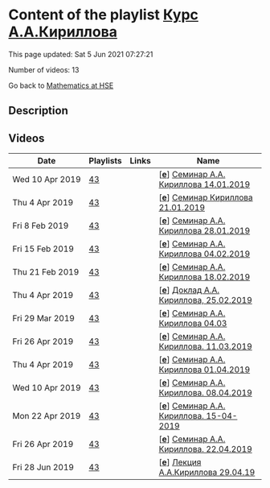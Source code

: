 # Content of the playlist [Курс А.А.Кириллова](https://youtube.com/playlist?list=PLq3E5oubNNoCt4_4Cu_3NOz0Rg0ktfRwU)

This page updated: Sat 5 Jun 2021 07:27:21

Number of videos: 13

Go back to [Mathematics at HSE](./README.md)

## Description



## Videos

|Date|Playlists|Links|Name|
|---|---|---|---|
| Wed&nbsp;10&nbsp;Apr&nbsp;2019 | [43](./playlists/43.md "Курс А.А.Кириллова") |  | [[**e**](https://studio.youtube.com/video/quaf3qBZCqQ/edit)] [Семинар А.А. Кириллова 14.01.2019](https://youtube.com/watch?v=quaf3qBZCqQ&list=PLq3E5oubNNoCt4_4Cu_3NOz0Rg0ktfRwU "") |
| Thu&nbsp;4&nbsp;Apr&nbsp;2019 | [43](./playlists/43.md "Курс А.А.Кириллова") |  | [[**e**](https://studio.youtube.com/video/ZOEfefjk7Lo/edit)] [Семинар Кириллова 21.01.2019](https://youtube.com/watch?v=ZOEfefjk7Lo&list=PLq3E5oubNNoCt4_4Cu_3NOz0Rg0ktfRwU "") |
| Fri&nbsp;8&nbsp;Feb&nbsp;2019 | [43](./playlists/43.md "Курс А.А.Кириллова") |  | [[**e**](https://studio.youtube.com/video/QzuM35o23Jk/edit)] [Семинар А.А. Кириллова 28.01.2019](https://youtube.com/watch?v=QzuM35o23Jk&list=PLq3E5oubNNoCt4_4Cu_3NOz0Rg0ktfRwU "") |
| Fri&nbsp;15&nbsp;Feb&nbsp;2019 | [43](./playlists/43.md "Курс А.А.Кириллова") |  | [[**e**](https://studio.youtube.com/video/xgtt3sz3WUE/edit)] [Семинар А.А. Кириллова 04.02.2019](https://youtube.com/watch?v=xgtt3sz3WUE&list=PLq3E5oubNNoCt4_4Cu_3NOz0Rg0ktfRwU "Доклад А.А. Кириллова, 04. 02.2019") |
| Thu&nbsp;21&nbsp;Feb&nbsp;2019 | [43](./playlists/43.md "Курс А.А.Кириллова") |  | [[**e**](https://studio.youtube.com/video/0D5b7dJCgow/edit)] [Семинар А.А. Кириллова 18.02.2019](https://youtube.com/watch?v=0D5b7dJCgow&list=PLq3E5oubNNoCt4_4Cu_3NOz0Rg0ktfRwU "") |
| Thu&nbsp;4&nbsp;Apr&nbsp;2019 | [43](./playlists/43.md "Курс А.А.Кириллова") |  | [[**e**](https://studio.youtube.com/video/fv8noV0WR-Q/edit)] [Доклад А.А. Кириллова, 25.02.2019](https://youtube.com/watch?v=fv8noV0WR-Q&list=PLq3E5oubNNoCt4_4Cu_3NOz0Rg0ktfRwU "") |
| Fri&nbsp;29&nbsp;Mar&nbsp;2019 | [43](./playlists/43.md "Курс А.А.Кириллова") |  | [[**e**](https://studio.youtube.com/video/f_XU1toAINk/edit)] [Семинар А.А. Кириллова 04.03](https://youtube.com/watch?v=f_XU1toAINk&list=PLq3E5oubNNoCt4_4Cu_3NOz0Rg0ktfRwU "") |
| Fri&nbsp;26&nbsp;Apr&nbsp;2019 | [43](./playlists/43.md "Курс А.А.Кириллова") |  | [[**e**](https://studio.youtube.com/video/fx1mGlMsMtY/edit)] [Семинар А.А. Кириллова. 11.03.2019](https://youtube.com/watch?v=fx1mGlMsMtY&list=PLq3E5oubNNoCt4_4Cu_3NOz0Rg0ktfRwU "") |
| Thu&nbsp;4&nbsp;Apr&nbsp;2019 | [43](./playlists/43.md "Курс А.А.Кириллова") |  | [[**e**](https://studio.youtube.com/video/GMZMNUO3wkI/edit)] [Семинар А.А. Кириллова 01.04.2019](https://youtube.com/watch?v=GMZMNUO3wkI&list=PLq3E5oubNNoCt4_4Cu_3NOz0Rg0ktfRwU "") |
| Wed&nbsp;10&nbsp;Apr&nbsp;2019 | [43](./playlists/43.md "Курс А.А.Кириллова") |  | [[**e**](https://studio.youtube.com/video/Hp9fnzQadbo/edit)] [Семинар А.А. Кириллова. 08.04.2019](https://youtube.com/watch?v=Hp9fnzQadbo&list=PLq3E5oubNNoCt4_4Cu_3NOz0Rg0ktfRwU "") |
| Mon&nbsp;22&nbsp;Apr&nbsp;2019 | [43](./playlists/43.md "Курс А.А.Кириллова") |  | [[**e**](https://studio.youtube.com/video/9_nH_TEwle8/edit)] [Семинар А.А. Кириллова. 15-04-2019](https://youtube.com/watch?v=9_nH_TEwle8&list=PLq3E5oubNNoCt4_4Cu_3NOz0Rg0ktfRwU "") |
| Fri&nbsp;26&nbsp;Apr&nbsp;2019 | [43](./playlists/43.md "Курс А.А.Кириллова") |  | [[**e**](https://studio.youtube.com/video/jfPqTIIOjKk/edit)] [Семинар А.А. Кириллова. 22.04.2019](https://youtube.com/watch?v=jfPqTIIOjKk&list=PLq3E5oubNNoCt4_4Cu_3NOz0Rg0ktfRwU "") |
| Fri&nbsp;28&nbsp;Jun&nbsp;2019 | [43](./playlists/43.md "Курс А.А.Кириллова") |  | [[**e**](https://studio.youtube.com/video/5m7EFIjO4Wg/edit)] [Лекция А.А.Кириллова 29.04.19](https://youtube.com/watch?v=5m7EFIjO4Wg&list=PLq3E5oubNNoCt4_4Cu_3NOz0Rg0ktfRwU "Семинар, завершающий курс А.А.Кириллова, весна 2019") |
